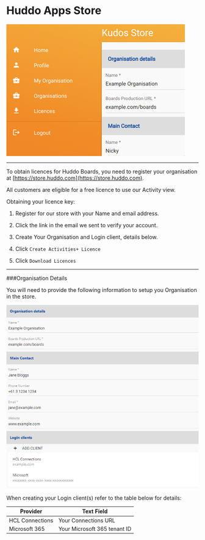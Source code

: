 # Huddo Apps Store

![Create Organiation](store.png)

---

To obtain licences for Huddo Boards, you need to register your organisation at [https://store.huddo.com](https://store.huddo.com).

All customers are eligible for a free licence to use our Activity view.

Obtaining your licence key:

1. Register for our store with your Name and email address.

1. Click the link in the email we sent to verify your account.

1. Create Your Organisation and Login client, details below.

1. Click `Create Activities+ Licence`

1. Click `Download Licences`

---

###Organisation Details

You will need to provide the following information to setup you Organisation in the store.

![Create Organiation](store-create-org.png)

When creating your Login client(s) refer to the table below for details:

| Provider        | Text Field                   |
| --------------- | ---------------------------- |
| HCL Connections | Your Connections URL         |
| Microsoft 365   | Your Microsoft 365 tenant ID |
